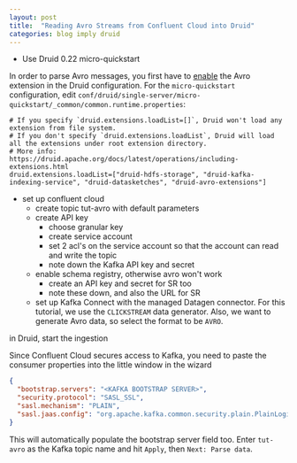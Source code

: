 ```yaml
---
layout: post
title:  "Reading Avro Streams from Confluent Cloud into Druid"
categories: blog imply druid
---
```


- Use Druid 0.22 micro-quickstart

In order to parse Avro messages, you first have to [enable](https://druid.apache.org/docs/0.22.0/development/extensions.html#loading-extensions) the Avro extension in the Druid configuration. For the `micro-quickstart` configuration, edit `conf/druid/single-server/micro-quickstart/_common/common.runtime.properties`:

```properties
# If you specify `druid.extensions.loadList=[]`, Druid won't load any extension from file system.
# If you don't specify `druid.extensions.loadList`, Druid will load all the extensions under root extension directory.
# More info: https://druid.apache.org/docs/latest/operations/including-extensions.html
druid.extensions.loadList=["druid-hdfs-storage", "druid-kafka-indexing-service", "druid-datasketches", "druid-avro-extensions"]
```

- set up confluent cloud
  - create topic tut-avro with default parameters
  - create API key
    - choose granular key
    - create service account
    - set 2 acl's on the service account so that the account can read and write the topic
    - note down the Kafka API key and secret
  - enable schema registry, otherwise avro won't work
    - create an API key and secret for SR too
    - note these down, and also the URL for SR
  - set up Kafka Connect with the managed Datagen connector. For this tutorial, we use the `CLICKSTREAM` data generator. Also, we want to generate Avro data, so select the format to be `AVRO`.

in Druid, start the ingestion

Since Confluent Cloud secures access to Kafka, you need to paste the consumer properties into the little window in the wizard

```json
{
  "bootstrap.servers": "<KAFKA BOOTSTRAP SERVER>",
  "security.protocol": "SASL_SSL",
  "sasl.mechanism": "PLAIN",
  "sasl.jaas.config": "org.apache.kafka.common.security.plain.PlainLoginModule  required username=\"<KAFKA API KEY>\" password=\"<KAFKA SECRET KEY>\";"
} 
```
This will automatically populate the bootstrap server field too. Enter `tut-avro` as the Kafka topic name and hit `Apply`, then `Next: Parse data`.





